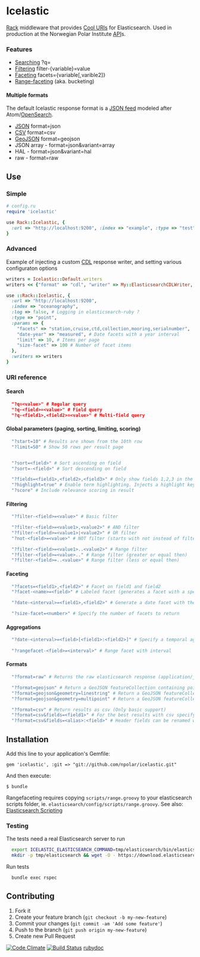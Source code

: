 # Icelastic
[Rack](http://rack.github.io/) middleware that provides [Cool URIs](http://www.w3.org/Provider/Style/URI.html) for Elasticsearch.
Used in production at the Norwegian Polar Institute [API](http://api.npolar.no)s.

### Features
* [Searching](http://api.npolar.no/dataset/?q=glacier) ?q=
* [Filtering](http://api.npolar.no/oceanography/?q=&filter-collection=cast&filter-station=77) filter-{variable}=value 
* [Faceting](http://api.npolar.no/oceanography/?q=&facets=collection,station,sea_water_temperature) facets={variable[,varible2]}
* [Range-faceting](http://api.npolar.no/oceanography/?q=&rangefacet-sea_water_temperature=10,&rangefacet-latitude=10) (aka. bucketing) 

#### Multiple formats
The default Icelastic response format is a [JSON feed]() modeled after Atom/[OpenSearch](http://www.opensearch.org/Specifications/OpenSearch/1.1#Example_of_OpenSearch_response_elements_in_Atom_1.0).

* [JSON](http://api.npolar.no/dataset/?q=&format=json) format=json
* [CSV](http://api.npolar.no/tracking/deployment/?q=&format=csv&fields=deployed,platform,vendor,terminated) format=csv
* [GeoJSON](http://api.npolar.no/expedition/track/?q=&filter-code=IPY-Traverse-0709&format=geojson&fields=altitude,measured,latitude,longitude) format=geojson
* JSON array - format=json&variant=array
* HAL - format=json&variant=hal
* raw - format=raw

## Use
### Simple
```ruby
# config.ru
require 'icelastic'

use Rack::Icelastic, {
  :url => "http://localhost:9200", :index => "example", :type => "test" }
}

```
### Advanced

Example of injecting a custom [CDL](https://www.unidata.ucar.edu/software/netcdf/docs/netcdf.html#CDL-Syntax) response writer,
and setting various configuraton options

```ruby
writers = Icelastic::Default.writers
writers << {"format" => "cdl", "writer" => My::ElasticsearchCDLWriter, "from" => "elasticsearch", "type" => "text/plain"}

use ::Rack::Icelastic, {
  :url => "http://localhost:9200",
  :index => "oceanography",
  :log => false, # Logging in elasticsearch-ruby ?
  :type => "point",
  :params => {
    "facets" => "station,cruise,ctd,collection,mooring,serialnumber",
    "date-year" => "measured", # Date facets with a year interval
    "limit" => 10, # Items per page
    "size-facet" => 100 # Number of facet items
  },
  :writers => writers
}
```

### URI reference
#### Search
```json
  "?q=<value>" # Regular query
  "?q-<field>=<value>" # Field query
  "?q-<field1>,<field2>=<value>" # Multi-field query
```

#### Global parameters (paging, sorting, limiting, scoring)

```ruby
  "?start=10" # Results are shown from the 10th row
  "?limit=50" # Show 50 rows per result page


  "?sort=<field>" # Sort ascending on field
  "?sort=-<field>" # Sort descending on field

  "?fields=<field1>,<field2>,<field3>" # Only show fields 1,2,3 in the response rows
  "?highlight=true" # Enable term highlighting. Injects a highlight key with the relevant sections into the entry
  "?score" # Include relevance scoring in result
```

#### Filtering

```ruby
  "?filter-<field>=<value>" # Basic filter

  "?filter-<field>=<value1>,<value2>" # AND filter
  "?filter-<field>=<value1>|<value2>" # OR filter
  "?not-<field>=<value>" # NOT filter (starts with not instead of filter)

  "?filter-<field>=<value1>..<value2>" # Range filter
  "?filter-<field>=<value>.." # Range filter (greater or equal then)
  "?filter-<field>=..<value>" # Range filter (less or equal then)
```

#### Faceting

```ruby
  "?facets=<field1>,<field2>" # Facet on field1 and field2
  "?facet-<name>=<field>" # Labeled facet (generates a facet with a specific name)

  "?date-<interval>=<field1>,<field2>" # Generate a date facet with the specified interval (year|month|day)

  "?size-facet=<number>" # Specify the number of facets to return
```

#### Aggregations

```ruby
  "?date-<interval>=<field>[<field1>:<field2>]" # Specify a temporal aggregation
  
  "?rangefacet-<field>=<interval>" # Range facet with interval
```

#### Formats

```ruby
  "?format=raw" # Returns the raw elasticsearch response (application/json)

  "?format=geojson" # Return a GeoJSON featureCollection containing point features
  "?format=geojson&geometry=linestring" # Return a GeoJSON featureCollection containing a linestring feature
  "?format=geojson&geometry=multipoint" # Return a GeoJSON featureCollection containing a multipoint feature

  "?format=csv" # Return results as csv (Only basic support)
  "?format=csv&fields=<field1>" # For the best results with csv specify the fields you want in the results
  "?format=csv&fields=<alias>:<field>" # Header fields can be renamed with an alias
```

## Installation

Add this line to your application's Gemfile:

    gem 'icelastic', :git => "git://github.com/npolar/icelastic.git"

And then execute:

    $ bundle


Rangefaceting requires copying `scripts/range.groovy` to your elasticsearch scripts folder, ie. `elasticsearch/config/scripts/range.groovy`.
See also: [Elasticsearch Scripting](http://www.elasticsearch.org/guide/en/elasticsearch/reference/current/modules-scripting.html)

### Testing

The tests need a real Elasticsearch server to run

```sh
  export ICELASTIC_ELASTICSEARCH_COMMAND=tmp/elasticsearch/bin/elasticsearch
  mkdir -p tmp/elasticsearch && wget -O - https://download.elasticsearch.org/elasticsearch/elasticsearch/elasticsearch-1.3.4.tar.gz | tar xz --directory=tmp/elasticsearch/ --strip-components=1
```
Run tests

```sh
  bundle exec rspec
```

## Contributing

1. Fork it
2. Create your feature branch (`git checkout -b my-new-feature`)
3. Commit your changes (`git commit -am 'Add some feature'`)
4. Push to the branch (`git push origin my-new-feature`)
5. Create new Pull Request

[![Code Climate](https://codeclimate.com/github/npolar/icelastic.png)](https://codeclimate.com/github/npolar/icelastic) [![Build Status](https://travis-ci.org/npolar/icelastic.svg?branch=master)](https://travis-ci.org/npolar/icelastic) [rubydoc](http://www.rubydoc.info/github/npolar/icelastic/master/file/README.md)
